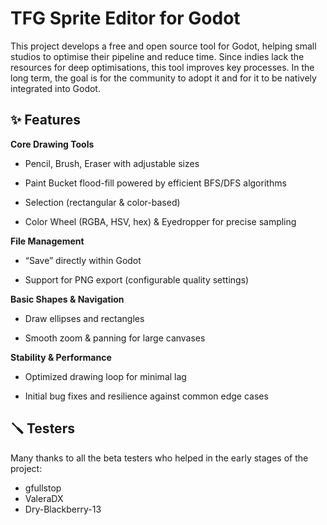 # TFG Sprite Editor for Godot
This project develops a free and open source tool for Godot, helping small studios to optimise their pipeline and reduce time. Since indies lack the resources for deep optimisations, this tool improves key processes. In the long term, the goal is for the community to adopt it and for it to be natively integrated into Godot.

## ✨ **Features**
**Core Drawing Tools**

- Pencil, Brush, Eraser with adjustable sizes

- Paint Bucket flood-fill powered by efficient BFS/DFS algorithms

- Selection (rectangular & color-based)

- Color Wheel (RGBA, HSV, hex) & Eyedropper for precise sampling

**File Management**

- “Save” directly within Godot

 - Support for PNG export (configurable quality settings)

**Basic Shapes & Navigation**

 - Draw ellipses and rectangles

 - Smooth zoom & panning for large canvases

**Stability & Performance**

 - Optimized drawing loop for minimal lag

 - Initial bug fixes and resilience against common edge cases

## 🪛 **Testers**
Many thanks to all the beta testers who helped in the early stages of the project:
- gfullstop
- ValeraDX
- Dry-Blackberry-13
